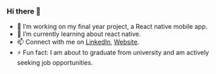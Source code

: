 ### Hi there 👋

- 🔭 I’m working on my final year project, a React native mobile app.
- 🌱 I’m currently learning about react native.
- 📫 Connect with me on [LinkedIn](https://www.linkedin.com/in/muhammadsafwanmalik/), [Website](https://maliksafwan.netlify.app/).
- ⚡ Fun fact: I am about to graduate from university and am actively seeking job opportunities.

<!--
**ssafwann/ssafwann** is a ✨ _special_ ✨ repository because its `README.md` (this file) appears on your GitHub profile.

Here are some ideas to get you started:

- 🔭 I’m currently working on ...
- 🌱 I’m currently learning ...
- 👯 I’m looking to collaborate on ...
- 🤔 I’m looking for help with ...
- 💬 Ask me about ...
- 📫 How to reach me: ...
- 😄 Pronouns: ...
- ⚡ Fun fact: ...
-->
